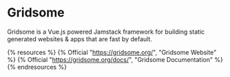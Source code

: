 # Gridsome

Gridsome is a Vue.js powered Jamstack framework for building static generated websites & apps that are fast by default.

{% resources %}
  {% Official "https://gridsome.org/", "Gridsome Website" %}
  {% Official "https://gridsome.org/docs/", "Gridsome Documentation" %}
{% endresources %}

